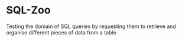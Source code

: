 # SQL-Zoo
Testing the domain of SQL queries by requesting them to retrieve and organise different pieces of data from a table.
